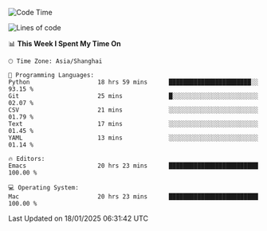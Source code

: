 <!--START_SECTION:waka-->
![Code Time](http://img.shields.io/badge/Code%20Time-2%2C485%20hrs%2040%20mins-blue)

![Lines of code](https://img.shields.io/badge/From%20Hello%20World%20I%27ve%20Written-310.0%20thousand%20lines%20of%20code-blue)

📊 **This Week I Spent My Time On** 

```text
🕑︎ Time Zone: Asia/Shanghai

💬 Programming Languages: 
Python                   18 hrs 59 mins      ███████████████████████░░   93.15 % 
Git                      25 mins             █░░░░░░░░░░░░░░░░░░░░░░░░   02.07 % 
CSV                      21 mins             ░░░░░░░░░░░░░░░░░░░░░░░░░   01.79 % 
Text                     17 mins             ░░░░░░░░░░░░░░░░░░░░░░░░░   01.45 % 
YAML                     13 mins             ░░░░░░░░░░░░░░░░░░░░░░░░░   01.14 % 

🔥 Editors: 
Emacs                    20 hrs 23 mins      █████████████████████████   100.00 % 

💻 Operating System: 
Mac                      20 hrs 23 mins      █████████████████████████   100.00 % 
```


 Last Updated on 18/01/2025 06:31:42 UTC
<!--END_SECTION:waka-->
